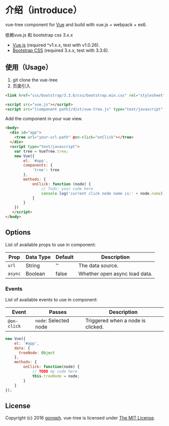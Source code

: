 # 介绍（introduce）
vue-tree component for [Vue](http://vuejs.org/) and build with vue.js + webpack + es6. 

依赖vue.js 和 bootstrap css 3.x.x
* [Vue.js](http://vuejs.org/) (required ^v1.x.x, test with v1.0.26).
* [Bootstrap CSS](http://getbootstrap.com/) (required 3.x.x, test with 3.3.6). 

## 使用（Usage）
1. git clone the vue-tree
2. 页面引入
```html
<link href="css/bootstrap/3.3.6/css/bootstrap.min.css" rel="stylesheet">

<script src="vue.js"></script>
<script src="[component path]/dist/vue-tree.js" type="text/javascript" charset="utf-8"></script>
```

Add the component in your vue view.

```html
<body>
  <div id="app">
    <tree url="your-url-path" @on-click="onClick"></tree>
  </div>
  <script type="text/javascript">
	var tree = VueTree.tree;
	new Vue({
		el: '#app',
		components: {
			'tree': tree
		},
		methods: {
			onClick: function (node) {
				// Todo: your code here
				console.log('current click node name is:' + node.name);
			}
		}
	})
   </script>
</body>
```

## Options
List of available props to use in component:

Prop        | Data Type         | Default   | Description
----------- | ----------------- | --------- | -------------------------------
`url`       | String            | ''        | The data source.
`async`     | Boolean           | false     | Whether open async load data.

### Events
List of available events to use in component:

Event            | Passes                  | Description
---------------- | ----------------------- | -----------
`@on-click`      | `node`: Selected node   | Triggered when a node is clicked.

```javascript
new Vue({
    el: '#app',
    data: {
      treeNode: Object
    },
    methods: {
        onClick: function(node) {
            // TODO my code here
            this.treeNode = node;
        }
    }
});
```

## License
Copyright (c) 2016 [gongph](http://www.gongph.com/). vue-tree is licensed under [The MIT License](LICENSE).
